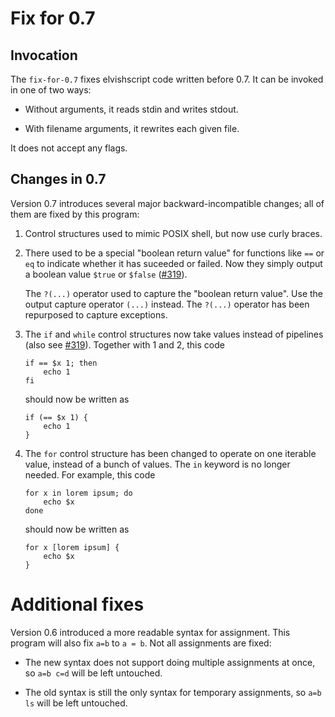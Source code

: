 # Fix for 0.7

## Invocation

The `fix-for-0.7` fixes elvishscript code written before 0.7. It can be
invoked in one of two ways:

*   Without arguments, it reads stdin and writes stdout.

*   With filename arguments, it rewrites each given file.

It does not accept any flags.

## Changes in 0.7

Version 0.7 introduces several major backward-incompatible changes; all of
them are fixed by this program:

1.  Control structures used to mimic POSIX shell, but now use curly braces.

2.  There used to be a special "boolean return value" for functions like `==`
    or `eq` to indicate whether it has suceeded or failed. Now they simply
    output a boolean value `$true` or `$false` 
    ([#319](https://github.com/elves/elvish/issues/319)).

    The `?(...)` operator used to capture the "boolean return value". Use the
    output capture operator `(...)` instead. The `?(...)` operator has been
    repurposed to capture exceptions.

3.  The `if` and `while` control structures now take values instead of
    pipelines (also see [#319](https://github.com/elves/elvish/issues/319)).
    Together with 1 and 2, this code

    ```
    if == $x 1; then
        echo 1
    fi
    ```

    should now be written as

    ```
    if (== $x 1) {
        echo 1
    }
    ```

4.  The `for` control structure has been changed to operate on one iterable
    value, instead of a bunch of values. The `in` keyword is no longer needed.
    For example, this code

    ```
    for x in lorem ipsum; do
        echo $x
    done
    ```

    should now be written as

    ```
    for x [lorem ipsum] {
        echo $x
    }
    ```

# Additional fixes

Version 0.6 introduced a more readable syntax for assignment. This program
will also fix `a=b` to `a = b`. Not all assignments are fixed:

*   The new syntax does not support doing multiple assignments at once, so
    `a=b c=d` will be left untouched.

*   The old syntax is still the only syntax for temporary assignments, so `a=b
    ls` will be left untouched.
